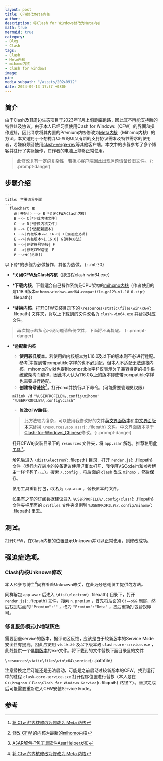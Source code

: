 ```yaml
---
layout: post
title: CFW修改Meta内核
author:
description: 将Clash for Windows修改为Meta内核
math: true
mermaid: true
category:
- Blog
- Clash
tags:
- Clash
- Meta内核
- mihomo内核
- clash for windows
image:
pin:
media_subpath: "/assets/20240912"
date: 2024-09-13 17:37 +0800
---
```

## 简介

由于Clash及其周边生态项目于2023年11月上旬删库跑路，因此其不再能支持新的特性以及协议。由于本人已经习惯使用Clash for Windows（CFW）的界面和操作逻辑，因此寻求将其内置的Premium内核修改为[Meta内核](https://github.com/MetaCubeX/mihomo/tree/Meta)（Mihomo内核）的方法。本文适用于不想抛弃CFW的UI又有新的支持协议需求及特性需求的使用者，若嫌麻烦请使用[clash-verge-rev](https://github.com/clash-verge-rev/clash-verge-rev)等其他客户端。本文中的步骤参考了多个博客并进行了实际操作，在作者的电脑上能够正常使用。

> 此修改具有一定的复杂性，若担心客户端因此出现问题请备份旧文件。
{: .prompt-danger}

## 步骤介绍

```mermaid
---
title: 主要流程步骤
---
  flowchart TD
    A([开始]) --> B[*关闭CFW及Clash内核]
    B --> C[*下载内核文件]
    C --> D[*替换内核文件]
    D --> E{*适配新版本}
    E -->|内核版本<=1.16.0| F[强迫症选项]
    E -->|内核版本>1.16.0| G[两种方法]
    G -->|创建符号链接| F
    G -->|修改CFW路径| F
    F -->H([结束])

```

以下带*的步骤为必做操作，其他为选做。
{: .mt-20}

- __*关闭CFW及Clash内核__（即进程clash-win64.exe）

- __*下载内核__。下载适合自己操作系统及CPU架构的[mihomo内核](https://github.com/MetaCubeX/mihomo/releases)（作者使用的是1.18.6版本`mihomo-windows-amd64-compatible-go120-v1.18.6.zip`{: .filepath}）

- __*替换内核__。打开CFW安装目录下的 `\resources\static\files\win\x64`{: .filepath} 文件夹，将以上下载到的文件改名为 `clash-win64.exe` 并替换对应文件。

> 再次提示若担心出现问题请备份文件，下面将不再提醒。
{: .prompt-danger}

- __*适配新内核__
  - **使用较旧版本**。若使用的内核版本为1.16.0及以下的版本则不必进行适配。参考[^1]中提到带compatible字样的也不必适配，但本人不适配无法连接内核，mihomo的wiki也提到compatible字样仅表示为了兼容特定的操作系统或架构而编译，因此本人认为1.16.0以上的版本即使带compatible字样也需要进行适配。
  - **创建符号链接**[^2]。打开cmd并执行以下命令。(可能需要管理员权限)
  
  `mklink /d "%USERPROFILE%\.config\mihomo" "%USERPROFILE%\.config\clash"`
  - **修改CFW路径**。

  > 此方法较为复杂，可以使用我修改好的文件[英文界面版本](/app-english.asar)和[中文界面版本](/app_chinese.asar)来替换 `\resources\app.asar`{: .filepath} 文件。中文界面版本基于[Clash-for-Windows_Chinese](https://github.com/Z-Siqi/Clash-for-Windows_Chinese)修改。{: .prompt-danger}
  
  打开CFW的安装目录下的 `resources` 文件夹，将 `app.asar` 解包。推荐使用[此工具](https://www.cnblogs.com/binghe021/p/17622220.html)[^3]。


  解包后进入 `\dist\electron`{: .filepath} 目录，打开 `render.js`{: .filepath} 文件（运行内存较小的设备建议使用记事本打开，我使用VSCode也和参考博主一样卡死了。。。）。搜索 `/.config` ，将后面的 `clash` 改成 `mihomo` ，然后保存。

  使用工具重新打包，改名为 `app.asar` ，替换原本的文件。

  如果有之前的订阅数据建议进入 `%USERPROFILE%/.config/clash`{: .filepath} 文件夹把里面的 `profiles` 文件夹复制到 `%USERPROFILE%/.config/mihomo`{: .filepath} 里去。

## 测试。

打开CFW，在Clash内核的位置显示Unknown并可以正常使用，则修改成功。

## 强迫症选项。

### Clash内核Unknown修改
本人和参考博主[^1]同样看着Unknown难受，在此万分感谢博主提供的方法。

同样解包 `app.asar` 后进入 `\dist\electron`{: .filepath} 目录下，打开 `render.js`{: .filepath} 文件，搜索 `n.premium` ，首先将后面的 `0!==o&&` 删除，然后找到后面的 `"Premium":""` ，改为 `"Premium":"Meta"` ，然后重新打包替换即可。

### 修复服务模式小地球灰色

需要回退service的版本，据评论区反馈，应该是由于较新版本的Service Mode安全性有提高，因此应使用 `v0.19.29` 及以下版本的 `clash-core-service.exe` ，此处提供一个[早期版本](/service.zip)的exe文件。将下载到的文件替换下面目录里的文件

`\resources\static\files\win\x64\service`{: .pathfile}

注意替换之后可能还是无法启动，可能是之前启动过较新版本的CFW。找到运行中的进程 `clash-core-service.exe` 打开程序位置进行替换（本人是在 `C:\Program Files\Clash for Windows Service`{: .filepath} 路径下）。替换完成后可能需要重新进入CFW安装Service Mode。

## 参考

[^1]: [将 Cfw 的内核修改为修改为 Meta 内核](https://www.nodeseek.com/post-135393-1)
[^2]: [修改 CFW 的内核为最新的mihomo内核](https://blog.leginn.top/archives/Cfw_Hhm.html)
[^3]: [ASAR解包打包工具软件AsarHelper发布](https://www.cnblogs.com/binghe021/p/17622220.html)